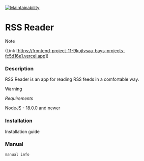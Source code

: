 [![Maintainability](https://api.codeclimate.com/v1/badges/0561d92b4ecff39f769e/maintainability)](https://codeclimate.com/github/bdzhev/frontend-project-11/maintainability)
# RSS Reader

>[!NOTE]
>
> (Link [https://frontend-project-11-9kujtvsaa-bays-projects-fc5d16e1.vercel.app])
>


### Description
RSS Reader is an app for reading RSS feeds in a comfortable way.

>[!WARNING]
> *Requirements*
>
> NodeJS - 18.0.0 and newer

### Installation
Installation guide

### Manual
```
manual info
```
